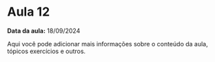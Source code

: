 # Aula 12

**Data da aula:** 18/09/2024

Aqui você pode adicionar mais informações sobre o conteúdo da aula, tópicos exercícios e outros.
